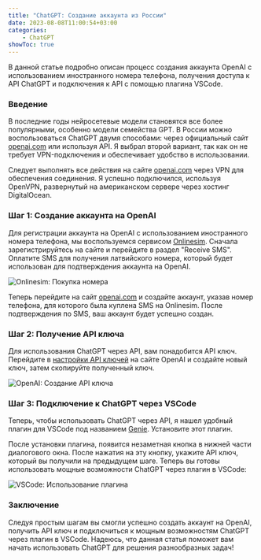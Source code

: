 ```yaml
---
title: "ChatGPT: Создание аккаунта из России"
date: 2023-08-08T11:00:54+03:00
categories:
    - ChatGPT
showToc: true
---
```


В данной статье подробно описан процесс создания аккаунта OpenAI с использованием иностранного номера телефона, получения доступа к API ChatGPT и подключения к API с помощью плагина VSCode.

### Введение
В последние годы нейросетевые модели становятся все более популярными, особенно модели семейства GPT. В России можно воспользоваться ChatGPT двумя способами: через официальный сайт [openai.com](https://openai.com) или используя API. Я выбрал второй вариант, так как он не требует VPN-подключения и обеспечивает удобство в использовании.

Следует выполнять все действия на сайте [openai.com](https://openai.com) через VPN для обеспечения соединения. Я успешно подключился, используя OpenVPN, развернутый на американском сервере через хостинг DigitalOcean.

### Шаг 1: Создание аккаунта на OpenAI
Для регистрации аккаунта на OpenAI с использованием иностранного номера телефона, мы воспользуемся сервисом [Onlinesim](https://onlinesim.io). Сначала зарегистрируйтесь на сайте и перейдите в раздел "Receive SMS". Оплатите SMS для получения латвийского номера, который будет использован для подтверждения аккаунта на OpenAI.

![Onlinesim: Покупка номера](/img/chatgpt/chatgpt_create_account/onlinesim_buy_number.png)

Теперь перейдите на сайт [openai.com](https://openai.com) и создайте аккаунт, указав номер телефона, для которого была куплена SMS на Onlinesim. После подтверждения по SMS, ваш аккаунт будет успешно создан.

### Шаг 2: Получение API ключа
Для использования ChatGPT через API, вам понадобится API ключ. Перейдите в [настройки API ключей](https://platform.openai.com/account/api-keys) на сайте OpenAI и создайте новый ключ, затем скопируйте полученный ключ.

![OpenAI: Создание API ключа](/img/chatgpt/chatgpt_create_account/openai_create_api_key.png)

### Шаг 3: Подключение к ChatGPT через VSCode
Теперь, чтобы использовать ChatGPT через API, я нашел удобный плагин для VSCode под названием [Genie](https://marketplace.visualstudio.com/items?itemName=genieai.chatgpt-vscode). Установите этот плагин.

После установки плагина, появится незаметная кнопка в нижней части диалогового окна. После нажатия на эту кнопку, укажите API ключ, который вы получили на предыдущем шаге. Теперь вы готовы использовать мощные возможности ChatGPT через плагин в VSCode:

![VSCode: Использование плагина](/img/chatgpt/chatgpt_create_account/vscode_plugin.png)

### Заключение
Следуя простым шагам вы смогли успешно создать аккаунт на OpenAI, получить API ключ и подключиться к мощным возможностям ChatGPT через плагин в VSCode. Надеюсь, что данная статья поможет вам начать использовать ChatGPT для решения разнообразных задач!